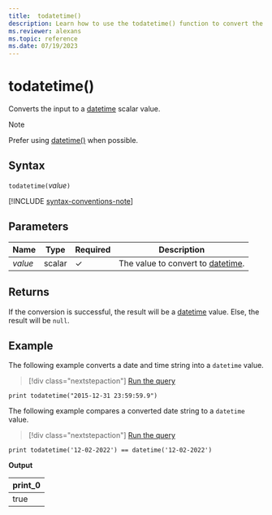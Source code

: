 ```yaml
---
title:  todatetime()
description: Learn how to use the todatetime() function to convert the input expression to a datetime value.
ms.reviewer: alexans
ms.topic: reference
ms.date: 07/19/2023
---
```

# todatetime()

Converts the input to a [datetime](./scalar-data-types/datetime.md) scalar value.

> [!NOTE]
> Prefer using [datetime()](./scalar-data-types/datetime.md) when possible.

## Syntax

`todatetime(`*value*`)`

[!INCLUDE [syntax-conventions-note](../../includes/syntax-conventions-note.md)]

## Parameters

| Name | Type | Required | Description |
|--|--|--|--|
| *value* | scalar | &check; | The value to convert to [datetime](./scalar-data-types/datetime.md).|

## Returns

If the conversion is successful, the result will be a [datetime](./scalar-data-types/datetime.md) value.
Else, the result will be `null`.

## Example

The following example converts a date and time string into a `datetime` value.

> [!div class="nextstepaction"]
> <a href="https://dataexplorer.azure.com/clusters/help/databases/Samples?query=H4sIAAAAAAAAAysoyswrUSjJT0ksSS3JzE3VUDIyMDTVNTTSNTZUMDK2MrUEIj1LJU0ARpCGGSkAAAA=" target="_blank">Run the query</a>

```kusto
print todatetime("2015-12-31 23:59:59.9")
```

The following example compares a converted date string to a `datetime` value.

> [!div class="nextstepaction"]
> <a href="https://dataexplorer.azure.com/clusters/help/databases/Samples?query=H4sIAAAAAAAAAysoyswrUSjJT0ksSS3JzE3VUDc00jUw0jUyMDJS11SwtVXALgMAakZnYjgAAAA=" target="_blank">Run the query</a>

```kusto
print todatetime('12-02-2022') == datetime('12-02-2022')
```

**Output**

|print_0|
|--|
|true|

